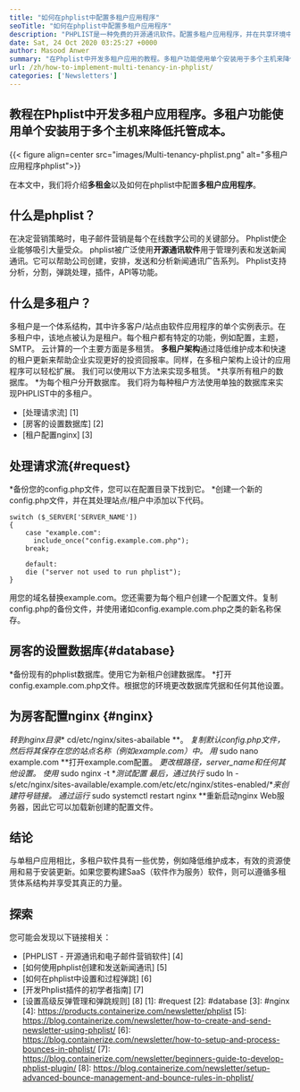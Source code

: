 ```yaml
---
title: "如何在phplist中配置多租户应用程序" 
seoTitle: "如何在phplist中配置多租户应用程序" 
description: "PHPLIST是一种免费的开源通讯软件。配置多租户应用程序，并在共享环境中运行多个应用程序。" 
date: Sat, 24 Oct 2020 03:25:27 +0000
author: Masood Anwer
summary: "在Phplist中开发多租户应用的教程。多租户功能使用单个安装用于多个主机来降低托管成本。" 
url: /zh/how-to-implement-multi-tenancy-in-phplist/
categories: ['Newsletters']
---
```


## 教程在Phplist中开发多租户应用程序。多租户功能使用单个安装用于多个主机来降低托管成本。

{{< figure align=center src="images/Multi-tenancy-phplist.png" alt="多租户应用程序phplist">}}

在本文中，我们将介绍**多租金**以及如何在phplist中配置**多租户应用程序**。

## 什么是phplist？
在决定营销策略时，电子邮件营销是每个在线数字公司的关键部分。 Phplist使企业能够吸引大量受众。 phplist被广泛使用**开源通讯软件**用于管理列表和发送新闻通讯。它可以帮助公司创建，安排，发送和分析新闻通讯广告系列。 Phplist支持分析，分割，弹跳处理，插件，API等功能。

## 什么是多租户？
多租户是一个体系结构，其中许多客户/站点由软件应用程序的单个实例表示。在多租户中，该地点被认为是租户。每个租户都有特定的功能，例如配置，主题，SMTP。
云计算的一个主要方面是多租赁。 **多租户架构**通过降低维护成本和快速的租户更新来帮助企业实现更好的投资回报率。同样，在多租户架构上设计的应用程序可以轻松扩展。
我们可以使用以下方法来实现多租赁。
  *共享所有租户的数据库。
  *为每个租户分开数据库。
我们将为每种租户方法使用单独的数据库来实现PHPLIST中的多租户。
  * [处理请求流] [1]
  * [房客的设置数据库] [2]
  * [租户配置nginx] [3]

## 处理请求流{#request}
  *备份您的config.php文件，您可以在配置目录下找到它。
  *创建一个新的config.php文件，并在其处理站点/租户中添加以下代码。
```
switch ($_SERVER['SERVER_NAME'])
{   
    case "example.com":
      include_once("config.example.com.php");
    break;
    
    default:
    die ("server not used to run phplist"); 
}
```
用您的域名替换example.com。您还需要为每个租户创建一个配置文件。复制config.php的备份文件，并使用诸如config.example.com.php之类的新名称保存。

## 房客的设置数据库{#database}
  *备份现有的phplist数据库。使用它为新租户创建数据库。
  *打开config.example.com.php文件。根据您的环境更改数据库凭据和任何其他设置。

## 为房客配置nginx {#nginx}
  *转到nginx目录** cd/etc/nginx/sites-abailable **。
  *复制默认config.php文件，然后将其保存在您的站点名称（例如example.com）中。
  *用** sudo nano example.com **打开example.com配置。
  *更改根路径，server_name和任何其他设置。
  *使用** sudo nginx -t **测试配置
  *最后，通过执行** sudo ln -s/etc/nginx/sites-available/example.com/etc/etc/nginx/stites-enabled/**来创建符号链接。
  *通过运行** sudo systemctl restart nginx **重新启动nginx Web服务器，因此它可以加载新创建的配置文件。

## 结论
与单租户应用相比，多租户软件具有一些优势，例如降低维护成本，有效的资源使用和易于安装更新。如果您要构建SaaS（软件作为服务）软件，则可以遵循多租赁体系结构并享受其真正的力量。

## 探索
您可能会发现以下链接相关：
  * [PHPLIST  - 开源通讯和电子邮件营销软件] [4]
  * [如何使用phplist创建和发送新闻通讯] [5]
  * [如何在phplist中设置和过程弹跳] [6]
  * [开发Phplist插件的初学者指南] [7]
  * [设置高级反弹管理和弹跳规则] [8]
[1]: #request
[2]: #database
[3]: #nginx
[4]: https://products.containerize.com/newsletter/phplist
[5]: https://blog.containerize.com/newsletter/how-to-create-and-send-newsletter-using-phplist/
[6]: https://blog.containerize.com/newsletter/how-to-setup-and-process-bounces-in-phplist/
[7]: https://blog.containerize.com/newsletter/beginners-guide-to-develop-phplist-plugin/
[8]: https://blog.containerize.com/newsletter/setup-advanced-bounce-management-and-bounce-rules-in-phplist/
